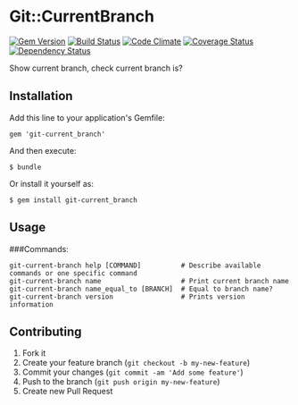 # Git::CurrentBranch

[![Gem Version](https://badge.fury.io/rb/git-current_branch.png)](http://badge.fury.io/rb/git-current_branch) [![Build Status](https://api.travis-ci.org/sanemat/git-current_branch.png?branch=master)](https://travis-ci.org/sanemat/git-current_branch) [![Code Climate](https://codeclimate.com/github/sanemat/git-current_branch.png)](https://codeclimate.com/github/sanemat/git-current_branch) [![Coverage Status](https://coveralls.io/repos/sanemat/git-current_branch/badge.png?branch=master)](https://coveralls.io/r/sanemat/git-current_branch) [![Dependency Status](https://gemnasium.com/sanemat/git-current_branch.png)](https://gemnasium.com/sanemat/git-current_branch)

Show current branch, check current branch is?


## Installation

Add this line to your application's Gemfile:

    gem 'git-current_branch'

And then execute:

    $ bundle

Or install it yourself as:

    $ gem install git-current_branch

## Usage

###Commands:

    git-current-branch help [COMMAND]          # Describe available commands or one specific command
    git-current-branch name                    # Print current branch name
    git-current-branch name_equal_to [BRANCH]  # Equal to branch name?
    git-current-branch version                 # Prints version information

## Contributing

1. Fork it
2. Create your feature branch (`git checkout -b my-new-feature`)
3. Commit your changes (`git commit -am 'Add some feature'`)
4. Push to the branch (`git push origin my-new-feature`)
5. Create new Pull Request

